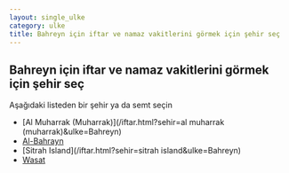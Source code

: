 ```yaml
---
layout: single_ulke
category: ulke
title: Bahreyn için iftar ve namaz vakitlerini görmek için şehir seç
---
```



## Bahreyn için iftar ve namaz vakitlerini görmek için şehir seç

Aşağıdaki listeden bir şehir ya da semt seçin


* [Al Muharrak (Muharrak)](/iftar.html?sehir=al muharrak (muharrak)&ulke=Bahreyn)
* [Al-Bahrayn](/iftar.html?sehir=al-bahrayn&ulke=Bahreyn)
* [Sitrah Island](/iftar.html?sehir=sitrah island&ulke=Bahreyn)
* [Wasat](/iftar.html?sehir=wasat&ulke=Bahreyn)
